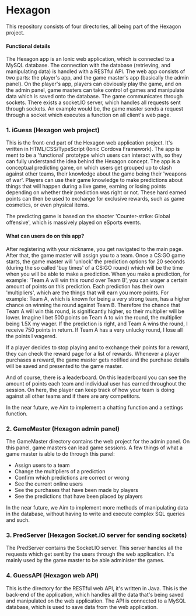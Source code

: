 # Hexagon

This repository consists of four directories, all being part of the Hexagon project.

#### Functional details
The Hexagon app is an Ionic web application, which is connected to a MySQL database. The connection with the database (retrieving, and manipulating data) is handled with a RESTful API. The web app consists of two parts: the player's app, and the game master's app (basically the admin panel). On the player's app, players can obviously play the game, and on the admin panel, game masters can take control of games and manipulate data which is saved onto the database. The game communicates through sockets. There exists a socket.IO server, which handles all requests sent through sockets. An example would be, the game master sends a request through a socket which executes a function on all client's web page.

### 1. iGuess (Hexagon web project)

This is the front-end part of the Hexagon web application project. It's written in HTML/CSS/TypeScript (Ionic Cordova Framework).
The app is ment to be a 'functional' prototype which users can interact with, so they can fully understand the idea behind the Hexagon concept. The app is a conceptual predicting game, on which users get grouped up to clash against other teams, their knowledge about the game being their 'weapons of war'. Players can use their game knowledge to make predictions about things that will happen during a live game, earning or losing points depending on whether their prediction was right or not. These hard earned points can then be used to exchange for exclusive rewards, such as game cosmetics, or even physical items.

The predicting game is based on the shooter 'Counter-strike: Global offensive', which is massively played on eSports events.

#### What can users do on this app?
After registering with your nickname, you get navigated to the main page. After that, the game master will assign you to a team. Once a CS:GO game starts, the game master will 'unlock' the prediction options for 20 seconds (during the so called 'buy times' of a CS:GO round) which will be the time when you will be able to make a prediction. When you make a prediction, for example: 'Team A will win this round over Team B', you can wager a certain amount of points on this prediction. Each prediction has their own 'multipliers', which are the things that will earn you more points. For example: Team A, which is known for being a very strong team, has a higher chance on winning the round against Team B. Therefore the chance that Team A will win this round, is significantly higher, so their multiplier will be lower. Imagine I bet 500 points on Team A to win the round, the multiplier being 1.5X my wager. If the prediction is right, and Team A wins the round, I receive 750 points in return. If Team A has a very unlucky round, I lose all the points I wagered.

If a player decides to stop playing and to exchange their points for a reward, they can check the reward page for a list of rewards. Whenever a player purchases a reward, the game master gets notified and the purchase details will be saved and presented to the game master.

And of course, there is a leaderboard. On this leaderboard you can see the amount of points each team and individual user has earned throughout the session. On here, the player can keep track of how your team is doing against all other teams and if there are any competitors.

In the near future, we Aim to implement a chatting function and a settings function.

### 2. GameMaster (Hexagon admin panel)

The GameMaster directory contains the web project for the admin panel. On this panel, game masters can lead game sessions. 
A few things of what a game master is able to do through this panel:
- Assign users to a team
- Change the multipliers of a prediction
- Confirm which predictions are correct or wrong
- See the current online users
- See the purchases that have been made by players
- See the predictions that have been placed by players

In the near future, we Aim to implement more methods of manipulating data in the database, without having to write and execute complex SQL queries and such.

### 3. PredServer (Hexagon Socket.IO server for sending sockets)

The PredServer contains the Socket.IO server. This server handles all the requests which get sent by the users through the web application. It's mainly used by the game master to be able administer the games.

### 4. GuessAPI (Hexagon web API)

This is the directory for the RESTful web API, it's written in Java. This is the back-end of the application, which handles all the data that's being saved and manipulated on the web application. The API is connected to a MySQL database, which is used to save data from the web application.
